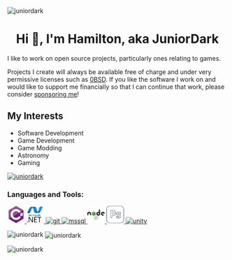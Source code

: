 <p align="left"> <img src="https://komarev.com/ghpvc/?username=juniordark&label=Profile%20views&color=0e75b6&style=flat" alt="juniordark" /> </p>
<h1 align="center">Hi 👋, I'm Hamilton, aka JuniorDark</h1>

I like to work on open source projects, particularly ones relating to
games. 

Projects I create will always be available free of charge and under very
permissive licenses such as [0BSD](https://opensource.org/license/0bsd). If you
like the software I work on and would like to support me financially so that I
can continue that work, please consider
[sponsoring me](https://github.com/sponsors/JuniorDark)!

## My Interests

- Software Development
- Game Development
- Game Modding
- Astronomy
- Gaming

<p align="left"> <a href="https://github.com/ryo-ma/github-profile-trophy"><img src="https://github-profile-trophy.vercel.app/?username=juniordark" alt="juniordark" /></a> </p>

<h3 align="left">Languages and Tools:</h3>
<p align="left"> <a href="https://www.w3schools.com/cs/" target="_blank" rel="noreferrer"> <img src="https://raw.githubusercontent.com/devicons/devicon/master/icons/csharp/csharp-original.svg" alt="csharp" width="40" height="40"/> </a> <a href="https://dotnet.microsoft.com/" target="_blank" rel="noreferrer"> <img src="https://raw.githubusercontent.com/devicons/devicon/master/icons/dot-net/dot-net-original-wordmark.svg" alt="dotnet" width="40" height="40"/> </a> <a href="https://git-scm.com/" target="_blank" rel="noreferrer"> <img src="https://www.vectorlogo.zone/logos/git-scm/git-scm-icon.svg" alt="git" width="40" height="40"/> </a> <a href="https://www.microsoft.com/en-us/sql-server" target="_blank" rel="noreferrer"> <img src="https://www.svgrepo.com/show/303229/microsoft-sql-server-logo.svg" alt="mssql" width="40" height="40"/> </a> <a href="https://nodejs.org" target="_blank" rel="noreferrer"> <img src="https://raw.githubusercontent.com/devicons/devicon/master/icons/nodejs/nodejs-original-wordmark.svg" alt="nodejs" width="40" height="40"/> </a> <a href="https://www.photoshop.com/en" target="_blank" rel="noreferrer"> <img src="https://raw.githubusercontent.com/devicons/devicon/master/icons/photoshop/photoshop-line.svg" alt="photoshop" width="40" height="40"/> </a> <a href="https://unity.com/" target="_blank" rel="noreferrer"> <img src="https://www.vectorlogo.zone/logos/unity3d/unity3d-icon.svg" alt="unity" width="40" height="40"/> </a> </p>

<p><img align="left" src="https://github-readme-stats.vercel.app/api/top-langs?username=juniordark&show_icons=true&locale=en&layout=compact" alt="juniordark" /></p>

<p>&nbsp;<img align="center" src="https://github-readme-stats.vercel.app/api?username=juniordark&show_icons=true&locale=en" alt="juniordark" /></p>

<p><img align="center" src="https://github-readme-streak-stats.herokuapp.com/?user=juniordark&" alt="juniordark" /></p>
